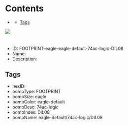 



Contents
========

* [](#)
	* [Tags](#tags)
  
![][im]
# 

- ID: FOOTPRINT-eagle-eagle-default-74ac-logic-DIL08
- Name: 
- Description: 

## Tags

- hexID: 
- oompType: FOOTPRINT
- oompSize: eagle
- oompColor: eagle-default
- oompDesc: 74ac-logic
- oompIndex: DIL08
- oompName: eagle-default/74ac-logic/DIL08



[im]: image.png
